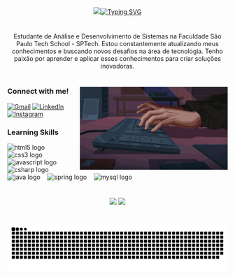<div align="center">
  <a href="https://git.io/typing-svg">
    <img src="[https://readme-typing-svg.demolab.com?font=Bebas+Neue&pause=1000&color=1AB70D&width=435&lines=Ol%C3%A1%2C+eu+sou+o+Guilherme+Nascimento!](https://git.io/typing-svg"><img src="https://readme-typing-svg.demolab.com?font=Fira+Code&pause=1000&width=435&lines=Ol%C3%A1%2C+eu+sou+o+Guilherme+Nascimento!" alt="Typing SVG" />
  </a>
</div>

#

<p align="center">Estudante de Análise e Desenvolvimento de Sistemas na Faculdade São Paulo Tech School - SPTech.
Estou constantemente atualizando meus conhecimentos e buscando novos desafios na área de tecnologia. Tenho paixão por aprender e aplicar esses conhecimentos para criar soluções inovadoras.

#

<img align="right" alt="" height="190px" src="./src/typing.gif">

<h3 align="left">Connect with me!</h3>

[![Gmail](https://img.shields.io/badge/Gmail-D14836?style=for-the-badge&logo=gmail&logoColor=white)](mailto:nascimento2191@hotmail.com)
[![LinkedIn](https://img.shields.io/badge/linkedin-%230077B5.svg?style=for-the-badge&logo=linkedin&logoColor=white)](https://www.linkedin.com/in/guilherme-nascimento-931279289/)
[![Instagram](https://img.shields.io/badge/Instagram-%23E4405F.svg?style=for-the-badge&logo=Instagram&logoColor=white)](https://www.instagram.com/guinazx/)


<h3 align="left">Learning Skills</h3>

<div align="left">
  <img src="https://cdn.jsdelivr.net/gh/devicons/devicon/icons/html5/html5-original.svg" height="25" alt="html5 logo"  />
  <img width="8" />
  <img src="https://cdn.jsdelivr.net/gh/devicons/devicon/icons/css3/css3-original.svg" height="25" alt="css3 logo"  />
  <img width="8" />
  <img src="https://cdn.jsdelivr.net/gh/devicons/devicon/icons/javascript/javascript-plain.svg" height="25" alt="javascript logo"  />
  <img width="8" />
  <img src="https://cdn.jsdelivr.net/gh/devicons/devicon/icons/csharp/csharp-original.svg" height="25" alt="csharp logo"  />
  <img width="8" />
  <img src="https://cdn.jsdelivr.net/gh/devicons/devicon/icons/java/java-original.svg" height="25" alt="java logo"  />
  <img width="8" />
  <img src="https://cdn.jsdelivr.net/gh/devicons/devicon/icons/spring/spring-original.svg" height="25" alt="spring logo"  />
  <img width="8" />
  <img src="https://cdn.jsdelivr.net/gh/devicons/devicon/icons/mysql/mysql-original.svg" height="25" alt="mysql logo"  />
  <img width="8" />

#

<p align="center"> 
    <img height="180em" src="https://github-readme-stats-eight-theta.vercel.app/api?username=GuilhermeNasciment&show_icons=true&theme=dark&include_all_commits=true&count_private=true"/>
    <img height="180em" src="https://github-readme-stats-eight-theta.vercel.app/api/top-langs/?username=GuilhermeNasciment&layout=compact&langs_count=8&theme=dark"/>
</p>


#

<picture align="center">
  <source media="(prefers-color-scheme: dark)" srcset="https://raw.githubusercontent.com/GuilhermeNasciment/GuilhermeNasciment/output/github-contribution-grid-snake-dark.svg">
  <source media="(prefers-color-scheme: light)" srcset="https://raw.githubusercontent.com/GuilhermeNasciment/GuilhermeNasciment/output/github-contribution-grid-snake-dark.svg">
  <img align="center" alt="github contribution grid snake animation" src="https://raw.githubusercontent.com/GuilhermeNasciment/GuilhermeNasciment/output/github-contribution-grid-snake.svg">
</picture>
